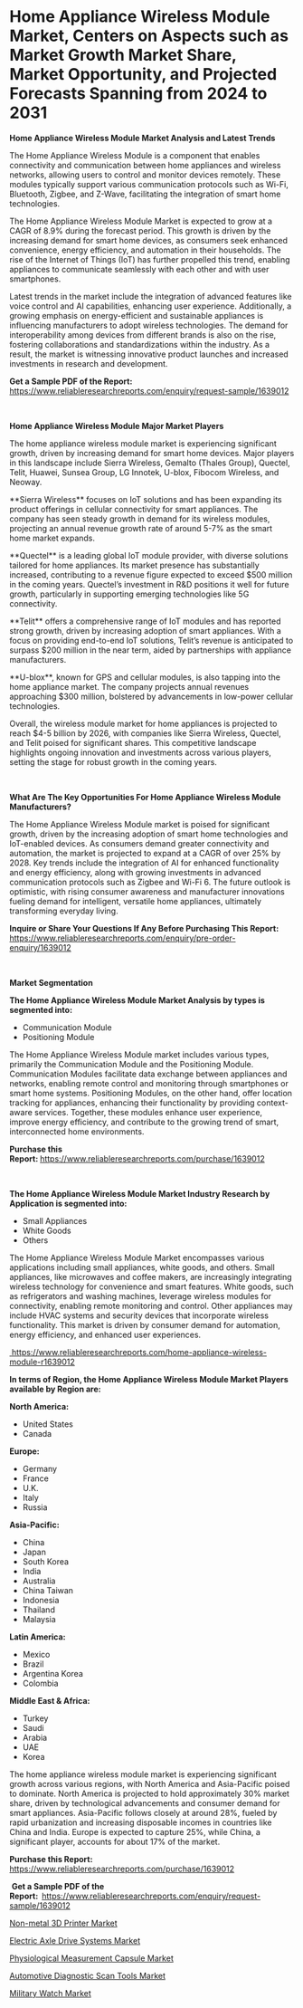 <p><h1>Home Appliance Wireless Module Market, Centers on Aspects such as Market Growth Market Share, Market Opportunity, and Projected Forecasts Spanning from 2024 to 2031</h1></p><p><strong>Home Appliance Wireless Module Market Analysis and Latest Trends</strong></p>
<p><p>The Home Appliance Wireless Module is a component that enables connectivity and communication between home appliances and wireless networks, allowing users to control and monitor devices remotely. These modules typically support various communication protocols such as Wi-Fi, Bluetooth, Zigbee, and Z-Wave, facilitating the integration of smart home technologies.</p><p>The Home Appliance Wireless Module Market is expected to grow at a CAGR of 8.9% during the forecast period. This growth is driven by the increasing demand for smart home devices, as consumers seek enhanced convenience, energy efficiency, and automation in their households. The rise of the Internet of Things (IoT) has further propelled this trend, enabling appliances to communicate seamlessly with each other and with user smartphones.</p><p>Latest trends in the market include the integration of advanced features like voice control and AI capabilities, enhancing user experience. Additionally, a growing emphasis on energy-efficient and sustainable appliances is influencing manufacturers to adopt wireless technologies. The demand for interoperability among devices from different brands is also on the rise, fostering collaborations and standardizations within the industry. As a result, the market is witnessing innovative product launches and increased investments in research and development.</p></p>
<p><strong>Get a Sample PDF of the Report:&nbsp;</strong> <a href="https://www.reliableresearchreports.com/enquiry/request-sample/1639012?utm_campaign=13&utm_medium=2&utm_source=Github&utm_content=ia&utm_term=25092024&utm_id=home-appliance-wireless-module">https://www.reliableresearchreports.com/enquiry/request-sample/1639012</a></p>
<p>&nbsp;</p>
<p><strong>Home Appliance Wireless Module Major Market Players</strong></p>
<p><p>The home appliance wireless module market is experiencing significant growth, driven by increasing demand for smart home devices. Major players in this landscape include Sierra Wireless, Gemalto (Thales Group), Quectel, Telit, Huawei, Sunsea Group, LG Innotek, U-blox, Fibocom Wireless, and Neoway.</p><p>**Sierra Wireless** focuses on IoT solutions and has been expanding its product offerings in cellular connectivity for smart appliances. The company has seen steady growth in demand for its wireless modules, projecting an annual revenue growth rate of around 5-7% as the smart home market expands.</p><p>**Quectel** is a leading global IoT module provider, with diverse solutions tailored for home appliances. Its market presence has substantially increased, contributing to a revenue figure expected to exceed $500 million in the coming years. Quectel’s investment in R&D positions it well for future growth, particularly in supporting emerging technologies like 5G connectivity.</p><p>**Telit** offers a comprehensive range of IoT modules and has reported strong growth, driven by increasing adoption of smart appliances. With a focus on providing end-to-end IoT solutions, Telit’s revenue is anticipated to surpass $200 million in the near term, aided by partnerships with appliance manufacturers.</p><p>**U-blox**, known for GPS and cellular modules, is also tapping into the home appliance market. The company projects annual revenues approaching $300 million, bolstered by advancements in low-power cellular technologies.</p><p>Overall, the wireless module market for home appliances is projected to reach $4-5 billion by 2026, with companies like Sierra Wireless, Quectel, and Telit poised for significant shares. This competitive landscape highlights ongoing innovation and investments across various players, setting the stage for robust growth in the coming years.</p></p>
<p>&nbsp;</p>
<p><strong>What Are The Key Opportunities For Home Appliance Wireless Module Manufacturers?</strong></p>
<p><p>The Home Appliance Wireless Module market is poised for significant growth, driven by the increasing adoption of smart home technologies and IoT-enabled devices. As consumers demand greater connectivity and automation, the market is projected to expand at a CAGR of over 25% by 2028. Key trends include the integration of AI for enhanced functionality and energy efficiency, along with growing investments in advanced communication protocols such as Zigbee and Wi-Fi 6. The future outlook is optimistic, with rising consumer awareness and manufacturer innovations fueling demand for intelligent, versatile home appliances, ultimately transforming everyday living.</p></p>
<p><strong>Inquire or Share Your Questions If Any Before Purchasing This Report:</strong> <a href="https://www.reliableresearchreports.com/enquiry/pre-order-enquiry/1639012?utm_campaign=13&utm_medium=2&utm_source=Github&utm_content=ia&utm_term=25092024&utm_id=home-appliance-wireless-module">https://www.reliableresearchreports.com/enquiry/pre-order-enquiry/1639012</a></p>
<p>&nbsp;</p>
<p><strong>Market Segmentation</strong></p>
<p><strong>The Home Appliance Wireless Module Market Analysis by types is segmented into:</strong></p>
<p><ul><li>Communication Module</li><li>Positioning Module</li></ul></p>
<p><p>The Home Appliance Wireless Module market includes various types, primarily the Communication Module and the Positioning Module. Communication Modules facilitate data exchange between appliances and networks, enabling remote control and monitoring through smartphones or smart home systems. Positioning Modules, on the other hand, offer location tracking for appliances, enhancing their functionality by providing context-aware services. Together, these modules enhance user experience, improve energy efficiency, and contribute to the growing trend of smart, interconnected home environments.</p></p>
<p><strong>Purchase this Report:&nbsp;</strong><a href="https://www.reliableresearchreports.com/purchase/1639012?utm_campaign=13&utm_medium=2&utm_source=Github&utm_content=ia&utm_term=25092024&utm_id=home-appliance-wireless-module">https://www.reliableresearchreports.com/purchase/1639012</a></p>
<p>&nbsp;</p>
<p><strong>The Home Appliance Wireless Module Market Industry Research by Application is segmented into:</strong></p>
<p><ul><li>Small Appliances</li><li>White Goods</li><li>Others</li></ul></p>
<p><p>The Home Appliance Wireless Module Market encompasses various applications including small appliances, white goods, and others. Small appliances, like microwaves and coffee makers, are increasingly integrating wireless technology for convenience and smart features. White goods, such as refrigerators and washing machines, leverage wireless modules for connectivity, enabling remote monitoring and control. Other appliances may include HVAC systems and security devices that incorporate wireless functionality. This market is driven by consumer demand for automation, energy efficiency, and enhanced user experiences.</p></p>
<p><a href="https://www.reliableresearchreports.com/home-appliance-wireless-module-r1639012?utm_campaign=13&utm_medium=2&utm_source=Github&utm_content=ia&utm_term=25092024&utm_id=home-appliance-wireless-module">&nbsp;https://www.reliableresearchreports.com/home-appliance-wireless-module-r1639012</a></p>
<p><strong>In terms of Region, the Home Appliance Wireless Module Market Players available by Region are:</strong></p>
<p>
    <p> <strong> North America: </strong>
        <ul>
            <li>United States</li>
            <li>Canada</li>
        </ul>
        </p> 
    <p> <strong> Europe: </strong>
        <ul>
            <li>Germany</li>
            <li>France</li>
            <li>U.K.</li>
            <li>Italy</li>
            <li>Russia</li>
        </ul>
        </p> 
    <p> <strong> Asia-Pacific: </strong>
        <ul>
            <li>China</li>
            <li>Japan</li>
            <li>South Korea</li>
            <li>India</li>
            <li>Australia</li>
            <li>China Taiwan</li>
            <li>Indonesia</li>
            <li>Thailand</li>
            <li>Malaysia</li>
        </ul>
        </p> 
    <p> <strong> Latin America: </strong>
        <ul>
            <li>Mexico</li>
            <li>Brazil</li>
            <li>Argentina Korea</li>
            <li>Colombia</li>
        </ul>
        </p> 
    <p> <strong> Middle East & Africa: </strong>
        <ul>
            <li>Turkey</li>
            <li>Saudi</li>
            <li>Arabia</li>
            <li>UAE</li>
            <li>Korea</li>
        </ul>
    </p>
    </p>
<p><p>The home appliance wireless module market is experiencing significant growth across various regions, with North America and Asia-Pacific poised to dominate. North America is projected to hold approximately 30% market share, driven by technological advancements and consumer demand for smart appliances. Asia-Pacific follows closely at around 28%, fueled by rapid urbanization and increasing disposable incomes in countries like China and India. Europe is expected to capture 25%, while China, a significant player, accounts for about 17% of the market.</p></p>
<p><strong>Purchase this Report: </strong><a href="https://www.reliableresearchreports.com/purchase/1639012?utm_campaign=13&utm_medium=2&utm_source=Github&utm_content=ia&utm_term=25092024&utm_id=home-appliance-wireless-module">https://www.reliableresearchreports.com/purchase/1639012</a></p>
<p>&nbsp;<strong>Get a Sample PDF of the Report:&nbsp;&nbsp;</strong><a href="https://www.reliableresearchreports.com/enquiry/request-sample/1639012?utm_campaign=13&utm_medium=2&utm_source=Github&utm_content=ia&utm_term=25092024&utm_id=home-appliance-wireless-module">https://www.reliableresearchreports.com/enquiry/request-sample/1639012</a></p>
<p><strong></strong></p>
<p><p><a href="https://github.com/Chiragrp22/Market-Research-Report-List-6/blob/main/non-metal-3d-printer-market.md?utm_campaign=13&utm_medium=2&utm_source=Github&utm_content=ia&utm_term=25092024&utm_id=home-appliance-wireless-module">Non-metal 3D Printer Market</a></p><p><a href="https://www.linkedin.com/pulse/electric-axle-drive-systems-market-global-insights-sales-trends-fn7ff?utm_campaign=13&utm_medium=2&utm_source=Github&utm_content=ia&utm_term=25092024&utm_id=home-appliance-wireless-module">Electric Axle Drive Systems Market</a></p><p><a href="https://github.com/MarciaRunte/Market-Research-Report-List-1/blob/main/physiological-measurement-capsule-market.md?utm_campaign=13&utm_medium=2&utm_source=Github&utm_content=ia&utm_term=25092024&utm_id=home-appliance-wireless-module">Physiological Measurement Capsule Market</a></p><p><a href="https://www.linkedin.com/pulse/mapping-automotive-diagnostic-scan-tools-market-trends-challenges-mtgdf?utm_campaign=13&utm_medium=2&utm_source=Github&utm_content=ia&utm_term=25092024&utm_id=home-appliance-wireless-module">Automotive Diagnostic Scan Tools Market</a></p><p><a href="https://issuu.com/reportprime-2/docs/military-watch-market-size-2030.ppt_7aa8bb85c9079e?utm_campaign=13&utm_medium=2&utm_source=Github&utm_content=ia&utm_term=25092024&utm_id=home-appliance-wireless-module">Military Watch Market</a></p></p>